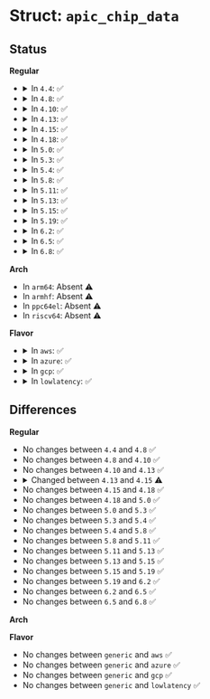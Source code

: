 # Struct: <code>apic_chip_data</code>

## Status
<b>Regular</b>
<ul>
<li>
<details>
<summary>In <code>4.4</code>: ✅</summary>

```c
struct apic_chip_data {
    struct irq_cfg cfg;
    cpumask_var_t domain;
    cpumask_var_t old_domain;
    u8 move_in_progress;
};
```
</details>
</li>
<li>
<details>
<summary>In <code>4.8</code>: ✅</summary>

```c
struct apic_chip_data {
    struct irq_cfg cfg;
    cpumask_var_t domain;
    cpumask_var_t old_domain;
    u8 move_in_progress;
};
```
</details>
</li>
<li>
<details>
<summary>In <code>4.10</code>: ✅</summary>

```c
struct apic_chip_data {
    struct irq_cfg cfg;
    cpumask_var_t domain;
    cpumask_var_t old_domain;
    u8 move_in_progress;
};
```
</details>
</li>
<li>
<details>
<summary>In <code>4.13</code>: ✅</summary>

```c
struct apic_chip_data {
    struct irq_cfg cfg;
    cpumask_var_t domain;
    cpumask_var_t old_domain;
    u8 move_in_progress;
};
```
</details>
</li>
<li>
<details>
<summary>In <code>4.15</code>: ✅</summary>

```c
struct apic_chip_data {
    struct irq_cfg hw_irq_cfg;
    unsigned int vector;
    unsigned int prev_vector;
    unsigned int cpu;
    unsigned int prev_cpu;
    unsigned int irq;
    struct hlist_node clist;
    unsigned int move_in_progress;
    unsigned int is_managed;
    unsigned int can_reserve;
    unsigned int has_reserved;
};
```
</details>
</li>
<li>
<details>
<summary>In <code>4.18</code>: ✅</summary>

```c
struct apic_chip_data {
    struct irq_cfg hw_irq_cfg;
    unsigned int vector;
    unsigned int prev_vector;
    unsigned int cpu;
    unsigned int prev_cpu;
    unsigned int irq;
    struct hlist_node clist;
    unsigned int move_in_progress;
    unsigned int is_managed;
    unsigned int can_reserve;
    unsigned int has_reserved;
};
```
</details>
</li>
<li>
<details>
<summary>In <code>5.0</code>: ✅</summary>

```c
struct apic_chip_data {
    struct irq_cfg hw_irq_cfg;
    unsigned int vector;
    unsigned int prev_vector;
    unsigned int cpu;
    unsigned int prev_cpu;
    unsigned int irq;
    struct hlist_node clist;
    unsigned int move_in_progress;
    unsigned int is_managed;
    unsigned int can_reserve;
    unsigned int has_reserved;
};
```
</details>
</li>
<li>
<details>
<summary>In <code>5.3</code>: ✅</summary>

```c
struct apic_chip_data {
    struct irq_cfg hw_irq_cfg;
    unsigned int vector;
    unsigned int prev_vector;
    unsigned int cpu;
    unsigned int prev_cpu;
    unsigned int irq;
    struct hlist_node clist;
    unsigned int move_in_progress;
    unsigned int is_managed;
    unsigned int can_reserve;
    unsigned int has_reserved;
};
```
</details>
</li>
<li>
<details>
<summary>In <code>5.4</code>: ✅</summary>

```c
struct apic_chip_data {
    struct irq_cfg hw_irq_cfg;
    unsigned int vector;
    unsigned int prev_vector;
    unsigned int cpu;
    unsigned int prev_cpu;
    unsigned int irq;
    struct hlist_node clist;
    unsigned int move_in_progress;
    unsigned int is_managed;
    unsigned int can_reserve;
    unsigned int has_reserved;
};
```
</details>
</li>
<li>
<details>
<summary>In <code>5.8</code>: ✅</summary>

```c
struct apic_chip_data {
    struct irq_cfg hw_irq_cfg;
    unsigned int vector;
    unsigned int prev_vector;
    unsigned int cpu;
    unsigned int prev_cpu;
    unsigned int irq;
    struct hlist_node clist;
    unsigned int move_in_progress;
    unsigned int is_managed;
    unsigned int can_reserve;
    unsigned int has_reserved;
};
```
</details>
</li>
<li>
<details>
<summary>In <code>5.11</code>: ✅</summary>

```c
struct apic_chip_data {
    struct irq_cfg hw_irq_cfg;
    unsigned int vector;
    unsigned int prev_vector;
    unsigned int cpu;
    unsigned int prev_cpu;
    unsigned int irq;
    struct hlist_node clist;
    unsigned int move_in_progress;
    unsigned int is_managed;
    unsigned int can_reserve;
    unsigned int has_reserved;
};
```
</details>
</li>
<li>
<details>
<summary>In <code>5.13</code>: ✅</summary>

```c
struct apic_chip_data {
    struct irq_cfg hw_irq_cfg;
    unsigned int vector;
    unsigned int prev_vector;
    unsigned int cpu;
    unsigned int prev_cpu;
    unsigned int irq;
    struct hlist_node clist;
    unsigned int move_in_progress;
    unsigned int is_managed;
    unsigned int can_reserve;
    unsigned int has_reserved;
};
```
</details>
</li>
<li>
<details>
<summary>In <code>5.15</code>: ✅</summary>

```c
struct apic_chip_data {
    struct irq_cfg hw_irq_cfg;
    unsigned int vector;
    unsigned int prev_vector;
    unsigned int cpu;
    unsigned int prev_cpu;
    unsigned int irq;
    struct hlist_node clist;
    unsigned int move_in_progress;
    unsigned int is_managed;
    unsigned int can_reserve;
    unsigned int has_reserved;
};
```
</details>
</li>
<li>
<details>
<summary>In <code>5.19</code>: ✅</summary>

```c
struct apic_chip_data {
    struct irq_cfg hw_irq_cfg;
    unsigned int vector;
    unsigned int prev_vector;
    unsigned int cpu;
    unsigned int prev_cpu;
    unsigned int irq;
    struct hlist_node clist;
    unsigned int move_in_progress;
    unsigned int is_managed;
    unsigned int can_reserve;
    unsigned int has_reserved;
};
```
</details>
</li>
<li>
<details>
<summary>In <code>6.2</code>: ✅</summary>

```c
struct apic_chip_data {
    struct irq_cfg hw_irq_cfg;
    unsigned int vector;
    unsigned int prev_vector;
    unsigned int cpu;
    unsigned int prev_cpu;
    unsigned int irq;
    struct hlist_node clist;
    unsigned int move_in_progress;
    unsigned int is_managed;
    unsigned int can_reserve;
    unsigned int has_reserved;
};
```
</details>
</li>
<li>
<details>
<summary>In <code>6.5</code>: ✅</summary>

```c
struct apic_chip_data {
    struct irq_cfg hw_irq_cfg;
    unsigned int vector;
    unsigned int prev_vector;
    unsigned int cpu;
    unsigned int prev_cpu;
    unsigned int irq;
    struct hlist_node clist;
    unsigned int move_in_progress;
    unsigned int is_managed;
    unsigned int can_reserve;
    unsigned int has_reserved;
};
```
</details>
</li>
<li>
<details>
<summary>In <code>6.8</code>: ✅</summary>

```c
struct apic_chip_data {
    struct irq_cfg hw_irq_cfg;
    unsigned int vector;
    unsigned int prev_vector;
    unsigned int cpu;
    unsigned int prev_cpu;
    unsigned int irq;
    struct hlist_node clist;
    unsigned int move_in_progress;
    unsigned int is_managed;
    unsigned int can_reserve;
    unsigned int has_reserved;
};
```
</details>
</li>
</ul>
<b>Arch</b>
<ul>
<li>
In <code>arm64</code>: Absent ⚠️
</li>
<li>
In <code>armhf</code>: Absent ⚠️
</li>
<li>
In <code>ppc64el</code>: Absent ⚠️
</li>
<li>
In <code>riscv64</code>: Absent ⚠️
</li>
</ul>
<b>Flavor</b>
<ul>
<li>
<details>
<summary>In <code>aws</code>: ✅</summary>

```c
struct apic_chip_data {
    struct irq_cfg hw_irq_cfg;
    unsigned int vector;
    unsigned int prev_vector;
    unsigned int cpu;
    unsigned int prev_cpu;
    unsigned int irq;
    struct hlist_node clist;
    unsigned int move_in_progress;
    unsigned int is_managed;
    unsigned int can_reserve;
    unsigned int has_reserved;
};
```
</details>
</li>
<li>
<details>
<summary>In <code>azure</code>: ✅</summary>

```c
struct apic_chip_data {
    struct irq_cfg hw_irq_cfg;
    unsigned int vector;
    unsigned int prev_vector;
    unsigned int cpu;
    unsigned int prev_cpu;
    unsigned int irq;
    struct hlist_node clist;
    unsigned int move_in_progress;
    unsigned int is_managed;
    unsigned int can_reserve;
    unsigned int has_reserved;
};
```
</details>
</li>
<li>
<details>
<summary>In <code>gcp</code>: ✅</summary>

```c
struct apic_chip_data {
    struct irq_cfg hw_irq_cfg;
    unsigned int vector;
    unsigned int prev_vector;
    unsigned int cpu;
    unsigned int prev_cpu;
    unsigned int irq;
    struct hlist_node clist;
    unsigned int move_in_progress;
    unsigned int is_managed;
    unsigned int can_reserve;
    unsigned int has_reserved;
};
```
</details>
</li>
<li>
<details>
<summary>In <code>lowlatency</code>: ✅</summary>

```c
struct apic_chip_data {
    struct irq_cfg hw_irq_cfg;
    unsigned int vector;
    unsigned int prev_vector;
    unsigned int cpu;
    unsigned int prev_cpu;
    unsigned int irq;
    struct hlist_node clist;
    unsigned int move_in_progress;
    unsigned int is_managed;
    unsigned int can_reserve;
    unsigned int has_reserved;
};
```
</details>
</li>
</ul>

## Differences
<b>Regular</b>
<ul>
<li>
No changes between <code>4.4</code> and <code>4.8</code> ✅
</li>
<li>
No changes between <code>4.8</code> and <code>4.10</code> ✅
</li>
<li>
No changes between <code>4.10</code> and <code>4.13</code> ✅
</li>
<li>
<details>
<summary>Changed between <code>4.13</code> and <code>4.15</code> ⚠️</summary>
<ul>
<li>
<b>Field added. </b>
<code>struct irq_cfg hw_irq_cfg</code>
</li>
<li>
<b>Field added. </b>
<code>unsigned int vector</code>
</li>
<li>
<b>Field added. </b>
<code>unsigned int prev_vector</code>
</li>
<li>
<b>Field added. </b>
<code>unsigned int cpu</code>
</li>
<li>
<b>Field added. </b>
<code>unsigned int prev_cpu</code>
</li>
<li>
<b>Field added. </b>
<code>unsigned int irq</code>
</li>
<li>
<b>Field added. </b>
<code>struct hlist_node clist</code>
</li>
<li>
<b>Field added. </b>
<code>unsigned int is_managed</code>
</li>
<li>
<b>Field added. </b>
<code>unsigned int can_reserve</code>
</li>
<li>
<b>Field added. </b>
<code>unsigned int has_reserved</code>
</li>
<li>
<b>Field removed. </b>
<code>struct irq_cfg cfg</code>
</li>
<li>
<b>Field removed. </b>
<code>cpumask_var_t domain</code>
</li>
<li>
<b>Field removed. </b>
<code>cpumask_var_t old_domain</code>
</li>
<li>
<b>Field type changed. </b>
<code>u8 move_in_progress</code> ➡️ <code>unsigned int move_in_progress</code>
</li>
</ul>
</details>
</li>
<li>
No changes between <code>4.15</code> and <code>4.18</code> ✅
</li>
<li>
No changes between <code>4.18</code> and <code>5.0</code> ✅
</li>
<li>
No changes between <code>5.0</code> and <code>5.3</code> ✅
</li>
<li>
No changes between <code>5.3</code> and <code>5.4</code> ✅
</li>
<li>
No changes between <code>5.4</code> and <code>5.8</code> ✅
</li>
<li>
No changes between <code>5.8</code> and <code>5.11</code> ✅
</li>
<li>
No changes between <code>5.11</code> and <code>5.13</code> ✅
</li>
<li>
No changes between <code>5.13</code> and <code>5.15</code> ✅
</li>
<li>
No changes between <code>5.15</code> and <code>5.19</code> ✅
</li>
<li>
No changes between <code>5.19</code> and <code>6.2</code> ✅
</li>
<li>
No changes between <code>6.2</code> and <code>6.5</code> ✅
</li>
<li>
No changes between <code>6.5</code> and <code>6.8</code> ✅
</li>
</ul>
<b>Arch</b>
<ul>
</ul>
<b>Flavor</b>
<ul>
<li>
No changes between <code>generic</code> and <code>aws</code> ✅
</li>
<li>
No changes between <code>generic</code> and <code>azure</code> ✅
</li>
<li>
No changes between <code>generic</code> and <code>gcp</code> ✅
</li>
<li>
No changes between <code>generic</code> and <code>lowlatency</code> ✅
</li>
</ul>
